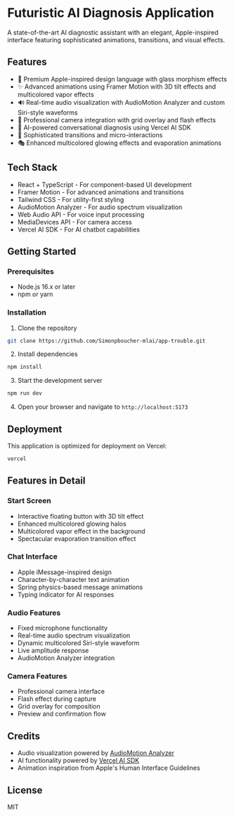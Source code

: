 # Futuristic AI Diagnosis Application

A state-of-the-art AI diagnostic assistant with an elegant, Apple-inspired interface featuring sophisticated animations, transitions, and visual effects.

## Features

- 🎨 Premium Apple-inspired design language with glass morphism effects
- ✨ Advanced animations using Framer Motion with 3D tilt effects and multicolored vapor effects
- 🔊 Real-time audio visualization with AudioMotion Analyzer and custom Siri-style waveforms
- 📸 Professional camera integration with grid overlay and flash effects
- 🤖 AI-powered conversational diagnosis using Vercel AI SDK
- 🌟 Sophisticated transitions and micro-interactions
- 🎭 Enhanced multicolored glowing effects and evaporation animations

## Tech Stack

- React + TypeScript - For component-based UI development
- Framer Motion - For advanced animations and transitions
- Tailwind CSS - For utility-first styling
- AudioMotion Analyzer - For audio spectrum visualization
- Web Audio API - For voice input processing
- MediaDevices API - For camera access
- Vercel AI SDK - For AI chatbot capabilities

## Getting Started

### Prerequisites

- Node.js 16.x or later
- npm or yarn

### Installation

1. Clone the repository
```bash
git clone https://github.com/Simonpboucher-mlai/app-trouble.git
```

2. Install dependencies
```bash
npm install
```

3. Start the development server
```bash
npm run dev
```

4. Open your browser and navigate to `http://localhost:5173`

## Deployment

This application is optimized for deployment on Vercel:

```bash
vercel
```

## Features in Detail

### Start Screen
- Interactive floating button with 3D tilt effect
- Enhanced multicolored glowing halos
- Multicolored vapor effect in the background
- Spectacular evaporation transition effect

### Chat Interface
- Apple iMessage-inspired design
- Character-by-character text animation
- Spring physics-based message animations
- Typing indicator for AI responses

### Audio Features
- Fixed microphone functionality
- Real-time audio spectrum visualization
- Dynamic multicolored Siri-style waveform
- Live amplitude response
- AudioMotion Analyzer integration

### Camera Features
- Professional camera interface
- Flash effect during capture
- Grid overlay for composition
- Preview and confirmation flow

## Credits

- Audio visualization powered by [AudioMotion Analyzer](https://github.com/hvianna/audioMotion-analyzer)
- AI functionality powered by [Vercel AI SDK](https://sdk.vercel.ai/docs)
- Animation inspiration from Apple's Human Interface Guidelines

## License

MIT
